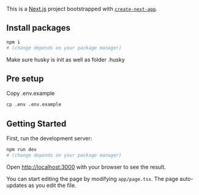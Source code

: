 This is a [Next.js](https://nextjs.org/) project bootstrapped with [`create-next-app`](https://github.com/vercel/next.js/tree/canary/packages/create-next-app).

## Install packages

```bash
npm i
# (change depends on your package manager)
```

Make sure husky is init as well as folder .husky

## Pre setup

Copy .env.example

```bash
cp .env .env.example
```

## Getting Started

First, run the development server:

```bash
npm run dev
# (change depends on your package manager)
```

Open [http://localhost:3000](http://localhost:3000) with your browser to see the result.

You can start editing the page by modifying `app/page.tsx`. The page auto-updates as you edit the file.
